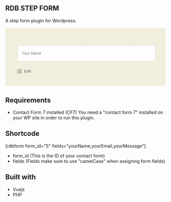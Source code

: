 ## RDB STEP FORM

A step form plugin for Wordpress.

<img src="https://github.com/reeceballano/rdb-step-form/blob/master/assets/img/rdb-step-form.gif" />

## Requirements
- Contact Form 7 installed (CF7)
   You need a "contact form 7" installed on your WP site in order to run this plugin.

## Shortcode

[rdbform form_id="5" fields="yourName,yourEmail,yourMessage"]

- form_id (This is the ID of your contact form)
- fields (Fields make sure to use "camelCase" when assigning form fields)

## Built with

- Vuejs
- PHP

